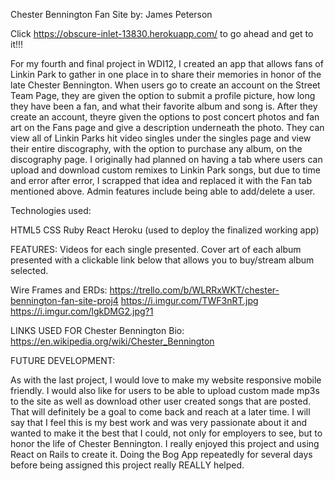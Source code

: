 Chester Bennington Fan Site by: James Peterson

Click https://obscure-inlet-13830.herokuapp.com/ to go ahead and get to it!!!

For my fourth and final project in WDI12, I created an app that allows fans of Linkin Park to gather in one place in to share their memories in honor of the late Chester Bennington. When users go to create an account on the Street Team Page, they are given the option to submit a profile picture, how long they have been a fan, and what their favorite album and song is. After they create an account, theyre given the options to post concert photos and fan art on the Fans page and give a description underneath the photo. They can view all of Linkin Parks hit video singles under the singles page and view their entire discography, with the option to purchase any album, on the discography page. I originally had planned on having a tab where users can upload and download custom remixes to Linkin Park songs, but due to time and error after error, I scrapped that idea and replaced it with the Fan tab mentioned above. Admin features include being able to add/delete a user.

Technologies used:

HTML5 CSS Ruby React Heroku (used to deploy the finalized working app)

FEATURES: Videos for each single presented. Cover art of each album presented with a clickable link below that allows you to buy/stream album selected.

Wire Frames and ERDs: https://trello.com/b/WLRRxWKT/chester-bennington-fan-site-proj4
https://i.imgur.com/TWF3nRT.jpg
https://i.imgur.com/lgkDMG2.jpg?1

LINKS USED FOR Chester Bennington Bio: https://en.wikipedia.org/wiki/Chester_Bennington


FUTURE DEVELOPMENT:

As with the last project, I would love to make my website responsive mobile friendly. I would also like for users to be able to upload custom made mp3s to the site as well as download other user created songs that are posted. That will definitely be a goal to come back and reach at a later time. I will say that I feel this is my best work and was very passionate about it and wanted to make it the best that I could, not only for employers to see, but to honor the life of Chester Bennington. I really enjoyed this project and using React on Rails to create it. Doing the Bog App repeatedly for several days before being assigned this project really REALLY helped.
